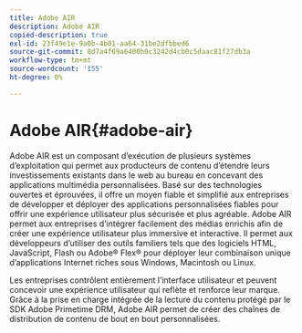 ```yaml
---
title: Adobe AIR
description: Adobe AIR
copied-description: true
exl-id: 23f49e1e-9a0b-4b01-aa64-31be2dfbbed6
source-git-commit: 8d7a4f69a6400b0c3242d4cb0c5daac81f27db3a
workflow-type: tm+mt
source-wordcount: '155'
ht-degree: 0%

---
```


# Adobe AIR{#adobe-air}

Adobe AIR est un composant d’exécution de plusieurs systèmes d’exploitation qui permet aux producteurs de contenu d’étendre leurs investissements existants dans le web au bureau en concevant des applications multimédia personnalisées. Basé sur des technologies ouvertes et éprouvées, il offre un moyen fiable et simplifié aux entreprises de développer et déployer des applications personnalisées fiables pour offrir une expérience utilisateur plus sécurisée et plus agréable. Adobe AIR permet aux entreprises d’intégrer facilement des médias enrichis afin de créer une expérience utilisateur plus immersive et interactive. Il permet aux développeurs d’utiliser des outils familiers tels que des logiciels HTML, JavaScript, Flash ou Adobe® Flex® pour déployer leur combinaison unique d’applications Internet riches sous Windows, Macintosh ou Linux.

Les entreprises contrôlent entièrement l’interface utilisateur et peuvent concevoir une expérience utilisateur qui reflète et renforce leur marque. Grâce à la prise en charge intégrée de la lecture du contenu protégé par le SDK Adobe Primetime DRM, Adobe AIR permet de créer des chaînes de distribution de contenu de bout en bout personnalisées.
